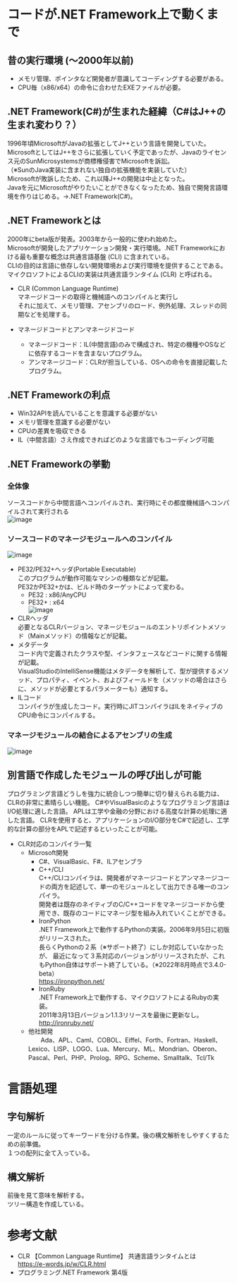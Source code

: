 # コードが.NET Framework上で動くまで

## 昔の実行環境 (～2000年以前)
* メモリ管理、ポインタなど開発者が意識してコーディングする必要がある。
* CPU毎（x86/x64）の命令に合わせたEXEファイルが必要。

## .NET Framework(C#)が生まれた経緯（C#はJ++の生まれ変わり？）<br>
1996年頃MicrosoftがJavaの拡張としてJ++という言語を開発していた。<br>
MicrosoftとしてはJ++をさらに拡張していく予定であったが、Javaのライセンス元のSunMicrosystemsが商標権侵害でMicrosoftを訴訟。<br>
（※SunのJava実装に含まれない独自の拡張機能を実装していた）<br>
Microsoftが敗訴したため、これ以降J++の開発は中止となった。<br>
Javaを元にMicrosoftがやりたいことができなくなったため、独自で開発言語環境を作りはじめる。→.NET Framework(C#)。

## .NET Frameworkとは<br>
2000年にbeta版が発表。2003年から一般的に使われ始めた。<br>
Microsoftが開発したアプリケーション開発・実行環境。.NET Frameworkにおける最も重要な概念は共通言語基盤 (CLI) に含まれている。<br>
CLIの目的は言語に依存しない開発環境および実行環境を提供することである。マイクロソフトによるCLIの実装は共通言語ランタイム (CLR) と呼ばれる。<br>

* CLR (Common Language Runtime)<br>
マネージドコードの取得と機械語へのコンパイルと実行し<br>
それに加えて、メモリ管理、アセンブリのロード、例外処理、スレッドの同期などを処理する。<br>

* マネージドコードとアンマネージドコード<br>
  * マネージドコード：IL(中間言語)のみで構成され、特定の機種やOSなどに依存するコードを含まないプログラム。<br>
  * アンマネージコード：CLRが担当している、OSへの命令を直接記載したプログラム。<br>

## .NET Frameworkの利点
* Win32APIを読んでいることを意識する必要がない
* メモリ管理を意識する必要がない
* CPUの差異を吸収できる
* IL（中間言語）さえ作成できればどのような言語でもコーディング可能

## .NET Frameworkの挙動
### 全体像
ソースコードから中間言語へコンパイルされ、実行時にその都度機械語へコンパイルされて実行される<br>
![image](https://user-images.githubusercontent.com/56548030/182747985-af5877db-69e0-442c-91c6-b8cc7511bedb.png)

### ソースコードのマネージモジュールへのコンパイル
![image](https://user-images.githubusercontent.com/56548030/182310217-fd6bc395-0095-4740-a3e3-9ef91fd608a9.png)

* PE32/PE32+ヘッダ(Portable Executable)<br>
  このプログラムが動作可能なマシンの種類などが記載。<br>
  PE32かPE32+かは、ビルド時のターゲットによって変わる。<br>
  * PE32 : x86/AnyCPU<br>
  * PE32+ : x64<br>
![image](https://user-images.githubusercontent.com/56548030/182280961-7e5011d3-b040-4cd4-aa2c-1383110bbeff.png)
* CLRヘッダ<br>
必要となるCLRバージョン、マネージモジュールのエントリポイントメソッド（Mainメソッド）の情報などが記載。<br>
* メタデータ<br>
  コード内で定義されたクラスや型、インタフェースなどコードに関する情報が記載。<br>
  VisualStudioのIntelliSense機能はメタデータを解析して、型が提供するメソッド、プロパティ、イベント、およびフィールドを（メソッドの場合はさらに、メソッドが必要とするパラメーターも）通知する。
* ILコード<br>
  コンパイラが生成したコード。実行時にJITコンパイラはILをネイティブのCPU命令にコンパイルする。<br>
  
### マネージモジュールの結合によるアセンブリの生成
![image](https://user-images.githubusercontent.com/56548030/182318866-dd3cd608-fe91-4318-92a1-00648089716c.png)

## 別言語で作成したモジュールの呼び出しが可能
プログラミング言語どうしを強力に統合しつつ簡単に切り替えられる能力は、CLRの非常に素晴らしい機能。
C#やVisualBasicのようなプログラミング言語はI/O処理に適した言語。
APLは工学や金融の分野における高度な計算の処理に適した言語。
CLRを使用すると、アプリケーションのI/O部分をC#で記述し、工学的な計算の部分をAPLで記述するといったことが可能。

* CLR対応のコンパイラ一覧<br>
  * Microsoft開発<br>
    * C#、VisualBasic、F#、ILアセンブラ<br>
    * C++/CLI<br>
      C++/CLIコンパイラは、開発者がマネージコードとアンマネージコードの両方を記述して、単一のモジュールとして出力できる唯一のコンパイラ。<br>
      開発者は既存のネイティブのC/C++コードをマネージコードから使用でき、既存のコードにマネージ型を組み入れていくことができる。<br>
    * IronPython<br>
      .NET Framework上で動作するPythonの実装。2006年9月5日に初版がリリースされた。<br>
      長らくPythonの２系（※サポート終了）にしか対応していなかったが、
      最近になって３系対応のバージョンがリリースされたが、これもPython自体はサポート終了している。（※2022年8月時点で3.4.0-beta）<br>
      https://ironpython.net/
    * IronRuby<br>
      .NET Framework上で動作する、マイクロソフトによるRubyの実装。<br>
      2011年3月13日バージョン1.1.3リリースを最後に更新なし。<br>
      http://ironruby.net/
  * 他社開発<br>
　　Ada、APL、Caml、COBOL、Eiffel、Forth、Fortran、Haskell、Lexico、LISP、LOGO、Lua、Mercury、ML、Mondrian、Oberon、Pascal、Perl、PHP、Prolog、RPG、Scheme、Smalltalk、Tcl/Tk<br>

# 言語処理
## 字句解析<br>
一定のルールに従ってキーワードを分ける作業。後の構文解析をしやすくするための前準備。<br>
１つの配列に全て入っている。<br>
## 構文解析<br>
前後を見て意味を解析する。<br>
ツリー構造を作成している。<br>

# 参考文献
* CLR 【Common Language Runtime】 共通言語ランタイムとは<br>
https://e-words.jp/w/CLR.html
* プログラミング.NET Framework 第4版
